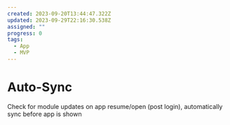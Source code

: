 ```yaml
---
created: 2023-09-20T13:44:47.322Z
updated: 2023-09-29T22:16:30.538Z
assigned: ""
progress: 0
tags:
  - App
  - MVP
---
```


# Auto-Sync

Check for module updates on app resume/open (post login), automatically sync before app is shown
